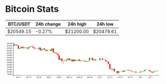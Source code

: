 # Bitcoin Stats

BTC/USDT|24h change|24h high|24h low|
|---|---|---|---|
|$20549.15|-0.27%|$21200.00|$20478.61|

<img src="./chart.svg">

